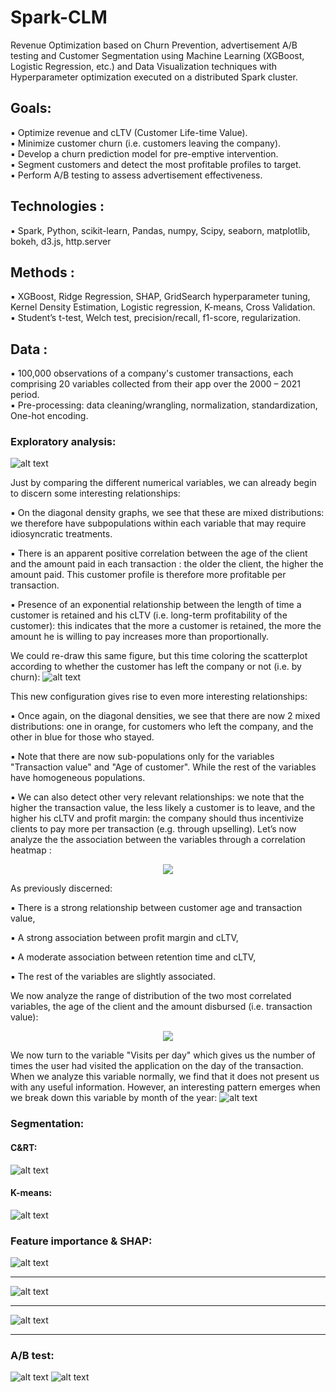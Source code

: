 # Spark-CLM
Revenue Optimization based on Churn Prevention, advertisement A/B testing and Customer Segmentation using Machine Learning (XGBoost, Logistic Regression, etc.) and Data Visualization techniques with Hyperparameter optimization executed on a distributed Spark cluster.

## Goals:
▪ Optimize revenue and cLTV (Customer Life-time Value).  
▪ Minimize customer churn (i.e. customers leaving the company).  
▪ Develop a churn prediction model for pre-emptive intervention.  
▪ Segment customers and detect the most profitable profiles to target.   
▪ Perform A/B testing to assess advertisement effectiveness.  

## Technologies :
▪ Spark, Python, scikit-learn, Pandas, numpy, Scipy, seaborn, matplotlib, bokeh, d3.js, http.server

## Methods :
▪ XGBoost, Ridge Regression, SHAP, GridSearch hyperparameter tuning, Kernel Density Estimation, Logistic regression, K-means, Cross Validation.  
▪ Student’s t-test, Welch test, precision/recall, f1-score, regularization.

## Data :
▪ 100,000 observations of a company's customer transactions, each comprising 20 variables collected from their app over the 2000 – 2021 period.   
▪ Pre-processing: data cleaning/wrangling, normalization, standardization, One-hot encoding.    
  


### Exploratory analysis:
![alt text](https://github.com/Qu4ternion/Spark-CLM/blob/main/img/plot1.png?raw=true)

Just by comparing the different numerical variables, we can already begin to discern some interesting relationships:

▪ On the diagonal density graphs, we see that these are mixed distributions: we therefore have subpopulations within each variable that may require idiosyncratic treatments. 

▪ There is an apparent positive correlation between the age of the client and the amount paid in each transaction : the older the client, the higher the amount paid. This customer profile is therefore more profitable per transaction. 

▪ Presence of an exponential relationship between the length of time a customer is retained and his cLTV (i.e. long-term profitability of the customer): this indicates that the more a customer is retained, the more the amount he is willing to pay increases more than proportionally.  

We could re-draw this same figure, but this time coloring the scatterplot according to whether the customer has left the company or not (i.e. by churn):
![alt text](https://github.com/Qu4ternion/Spark-CLM/blob/main/img/plot2.png?raw=true)

This new configuration gives rise to even more interesting relationships:

▪ Once again, on the diagonal densities, we see that there are now 2 mixed distributions: one in orange, for customers who left the company, and the other in blue for those who stayed.

▪ Note that there are now sub-populations only for the variables "Transaction value" and "Age of customer". While the rest of the variables have homogeneous populations.

▪ We can also detect other very relevant relationships: we note that the higher the transaction value, the less likely a customer is to leave, and the higher his cLTV and profit margin: the company should thus incentivize clients to pay more per transaction (e.g. through upselling).
Let’s now analyze the the association between the variables through a correlation heatmap :

<p align="center">
  <img src="https://github.com/Qu4ternion/Spark-CLM/blob/main/img/heatmap.png">
</p>

As previously discerned:

  ▪ There is a strong relationship between customer age and transaction value, 
  
  ▪ A strong association between profit margin and cLTV, 
  
  ▪ A moderate association between retention time and cLTV, 
  
  ▪ The rest of the variables are slightly associated.

We now analyze the range of distribution of the two most correlated variables, the age of the client and the amount disbursed (i.e. transaction value):

<p align="center">
  <img src="https://github.com/Qu4ternion/Spark-CLM/blob/main/img/hexagraph.png">
</p>

We now turn to the variable "Visits per day" which gives us the number of times the user had visited the application on the day of the transaction. When we analyze this variable normally, we find that it does not present us with any useful information. However, an interesting pattern emerges when we break down this variable by month of the year:
![alt text](https://github.com/Qu4ternion/Spark-CLM/blob/main/img/clicks_distribution.png?raw=true)

### Segmentation:

#### C&RT:
![alt text](https://github.com/Qu4ternion/Spark-CLM/blob/main/img/tree_graph.PNG?raw=true)

#### K-means:
![alt text](https://github.com/Qu4ternion/Spark-CLM/blob/main/img/k-means.png?raw=true)

### Feature importance & SHAP:
![alt text](https://github.com/Qu4ternion/Spark-CLM/blob/main/img/feature_importance.png?raw=true)
  
  _________________
  
![alt text](https://github.com/Qu4ternion/Spark-CLM/blob/main/img/importance.png?raw=true)
  _________________

![alt text](https://github.com/Qu4ternion/Spark-CLM/blob/main/img/shap.png?raw=true)
  _________________

### A/B test:
![alt text](https://github.com/Qu4ternion/Spark-CLM/blob/main/img/t-test.png?raw=true)
![alt text](https://github.com/Qu4ternion/Spark-CLM/blob/main/img/box.png?raw=true)
